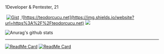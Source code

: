 1Developer & Pentester, 21 <br> <br> <a href="https://twitter.com/Teodor_Cucu"><img src="https://img.shields.io/twitter/follow/Teodor_Cucu?style=social" alt=""></a> [![Gist](https://badgen.net/badge/icon/github?icon=github&label)](https://gist.github.com/teodorcucu)<a href="https://img.shields.io/badge/age-21-brightgreen"><img src="https://img.shields.io/badge/age-21-brightgreen" alt=""></a>   <a href="https://gpvc.arturio.dev/teodorcucu"><img src="https://gpvc.arturio.dev/teodorcucu" alt=""> </a>![https://teodorcucu.net](https://img.shields.io/website?url=https%3A%2F%2Fteodorcucu.net) <a href="https://keys.openpgp.org/search?q=561E8F7473F899A0B1BD9B55655D4883FA2D2B5C"><img src="https://img.shields.io/badge/pgp-561E8F7473F899A0B1BD9B55655D4883FA2D2B5C-blue"></a>

![Anurag's github stats](https://github-readme-stats.vercel.app/api?username=teodorcucu&show_icons=true&theme=white)

---------------------
[![ReadMe Card](https://github-readme-stats.vercel.app/api/pin/?username=teodorcucu&repo=Macos-AT-DNS-Blocker)](https://github.com/teodorcucu/Macos-AT-DNS-Blocker)
[![ReadMe Card](https://github-readme-stats.vercel.app/api/pin/?username=teodorcucu&repo=Hackintosh-Skilake-GA-H110M-S2HP-EFI)](https://github.com/teodorcucu/Hackintosh-Skilake-GA-H110M-S2HP-EFI)
<!--

**teodorcucu/teodorcucu** is a ✨ _special_ ✨ repository because its `README.md` (this file) appears on your GitHub profile.

Here are some ideas to get you started:

- 🔭 I’m currently working on ...
- 🌱 I’m currently learning ...
- 👯 I’m looking to collaborate on ...
- 🤔 I’m looking for help with ...
- 💬 Ask me about ...
- 📫 How to reach me: ...
- 😄 Pronouns: ...
- ⚡ Fun fact: ...
-->
